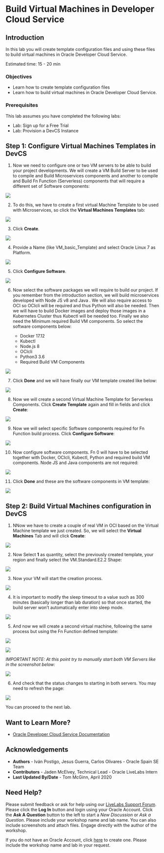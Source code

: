 # Build Virtual Machines in Developer Cloud Service

## Introduction

In this lab you will create template configuration files and using these files to build virtual machines in Oracle Developer Cloud Service.

Estimated time: 15 - 20 min

### Objectives

* Learn how to create template configuration files
* Learn how to build virtual machines in Oracle Developer Cloud Service.

### Prerequisites

This lab assumes you have completed the following labs:
* Lab: Sign up for a Free Trial
* Lab: Provision a DevCS Instance

## **Step 1**: Configure Virtual Machines Templates in DevCS

1. Now we need to configure one or two VM servers to be able to build your project developments. We will create a VM Build Server to be used to compile and Build Microservices components and another to compile and Build Fn Function (Serverless) components that will require a different set of Software components:

  ![](./images/image37.png " ")

2. To do this, we have to create a first virtual Machine Template to be used with Microservices, so click the **Virtual Machines Templates** tab:

  ![](./images/image38.png " ")

3. Click **Create**.

  ![](./images/image39.png " ")

4. Provide a Name (like VM\_basic\_Template) and select Oracle Linux 7 as Platform.

  ![](./images/image40.png " ")

5. Click **Configure Software**.

  ![](./images/image41.png " ")

6. Now select the software packages we will require to build our project. If you remember from the introduction section, we will build microservices developed with Node JS v8 and Java . We will also require access to OCI so OCIcli will be required and thus Python will also be needed. Then we will have to build Docker images and deploy those images in a Kubernetes Cluster thus Kubectl will be needed too. Finally we also need the Minimum required Build VM components. So select the software components below:

    - Docker 17.12
    - Kubectl
    - Node.js 8
    - OCIcli
    - Python3 3.6
    - Required Build VM Components

  ![](./images/image42.png " ")

7. Click **Done** and we will have finally our VM template created like below:

  ![](./images/image43.png " ")

8. Now we will create a second Virtual Machine Template for Serverless Components. Click **Create Template** again and fill in fields and click **Create**:

  ![](./images/image44.png " ")

9. Now we will select specific Software components required for Fn Function build process. Click **Configure Software**:

  ![](./images/image45.png " ")

10. Now configure software components. Fn 0 will have to be selected together with Docker, OCIcli, Kubectl, Python and required build VM components. Node JS and Java components are not required:

  ![](./images/image46.png " ")

11. Click **Done** and these are the software components in VM template:

  ![](./images/image47.png " ")

## **Step 2**: Build Virtual Machines configuration in DevCS

1. NNow we have to create a couple of real VM in OCI based on the Virtual Machine template we just created. So, we will select the **Virtual Machines** Tab and will click **Create**:

  ![](./images/image48.png " ")

2. Now Select **1** as quantity, select the previously created template, your region and finally select the VM.Standard.E2.2 Shape:

  ![](./images/image49.png " ")

3. Now your VM will start the creation process.

  ![](./images/image50.png " ")

4. It is important to modify the sleep timeout to a value such as 300 minutes (basically longer than lab duration) so that once started, the build server won’t automatically enter into sleep mode.

  ![](./images/image51.png " ")

5. And now we will create a second virtual machine, following the same process but using the Fn Function defined template:

  ![](./images/image52.png " ")

  ![](./images/image53.png " ")

  *IMPORTANT NOTE: At this point try to manually start both VM Servers like in the screenshot below:*

  ![](./images/image54.png " ")

6. And check that the status changes to starting in both servers. You may need to refresh the page:

  ![](./images/image55.png " ")

You can proceed to the next lab.

## Want to Learn More?

* [Oracle Developer Cloud Service Documentation](https://docs.oracle.com/en/cloud/paas/developer-cloud/index.html)

## Acknowledgements
* **Authors** -  Iván Postigo, Jesus Guerra, Carlos Olivares - Oracle Spain SE Team
* **Contributors** - Jaden McElvey, Technical Lead - Oracle LiveLabs Intern
* **Last Updated By/Date** - Tom McGinn, April 2020

## Need Help?
Please submit feedback or ask for help using our [LiveLabs Support Forum](https://community.oracle.com/tech/developers/categories/livelabsdiscussions). Please click the **Log In** button and login using your Oracle Account. Click the **Ask A Question** button to the left to start a *New Discussion* or *Ask a Question*.  Please include your workshop name and lab name.  You can also include screenshots and attach files.  Engage directly with the author of the workshop.

If you do not have an Oracle Account, click [here](https://profile.oracle.com/myprofile/account/create-account.jspx) to create one. Please include the workshop name and lab in your request.
